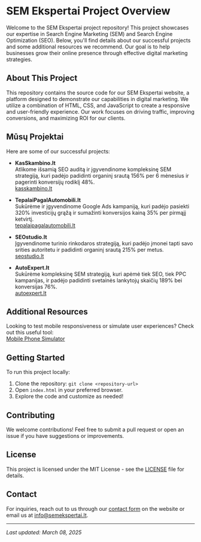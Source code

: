 # SEM Ekspertai Project Overview

Welcome to the SEM Ekspertai project repository! This project showcases our expertise in Search Engine Marketing (SEM) and Search Engine Optimization (SEO). Below, you'll find details about our successful projects and some additional resources we recommend. Our goal is to help businesses grow their online presence through effective digital marketing strategies.

## About This Project

This repository contains the source code for our SEM Ekspertai website, a platform designed to demonstrate our capabilities in digital marketing. We utilize a combination of HTML, CSS, and JavaScript to create a responsive and user-friendly experience. Our work focuses on driving traffic, improving conversions, and maximizing ROI for our clients.

## Mūsų Projektai

Here are some of our successful projects:

- **KasSkambino.lt**  
  Atlikome išsamią SEO auditą ir įgyvendinome kompleksinę SEM strategiją, kuri padėjo padidinti organinį srautą 156% per 6 mėnesius ir pagerinti konversijų rodiklį 48%.  
  [kasskambino.lt](https://kasskambino.lt/)

- **TepalaiPagalAutomobili.lt**  
  Sukūrėme ir įgyvendinome Google Ads kampaniją, kuri padėjo pasiekti 320% investicijų grąžą ir sumažinti konversijos kainą 35% per pirmąjį ketvirtį.  
  [tepalaipagalautomobili.lt](https://tepalaipagalautomobili.lt/)

- **SEOstudio.lt**  
  Įgyvendinome turinio rinkodaros strategiją, kuri padėjo įmonei tapti savo srities autoritetu ir padidinti organinį srautą 215% per metus.  
  [seostudio.lt](https://seostudio.lt/)

- **AutoExpert.lt**  
  Sukūrėme kompleksinę SEM strategiją, kuri apėmė tiek SEO, tiek PPC kampanijas, ir padėjo padidinti svetainės lankytojų skaičių 189% bei konversijas 76%.  
  [autoexpert.lt](https://autoexpert.lt/)

## Additional Resources

Looking to test mobile responsiveness or simulate user experiences? Check out this useful tool:  
[Mobile Phone Simulator](https://sites.google.com/view/mobilephonesimulator/)

## Getting Started

To run this project locally:
1. Clone the repository: `git clone <repository-url>`
2. Open `index.html` in your preferred browser.
3. Explore the code and customize as needed!

## Contributing

We welcome contributions! Feel free to submit a pull request or open an issue if you have suggestions or improvements.

## License

This project is licensed under the MIT License - see the [LICENSE](LICENSE) file for details.

## Contact

For inquiries, reach out to us through our [contact form](#contact) on the website or email us at info@semekspertai.lt.

---
*Last updated: March 08, 2025*
